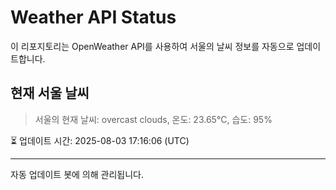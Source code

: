 
# Weather API Status

이 리포지토리는 OpenWeather API를 사용하여 서울의 날씨 정보를 자동으로 업데이트합니다.

## 현재 서울 날씨
> 서울의 현재 날씨: overcast clouds, 온도: 23.65°C, 습도: 95%

⏳ 업데이트 시간: 2025-08-03 17:16:06 (UTC)

---
자동 업데이트 봇에 의해 관리됩니다.
